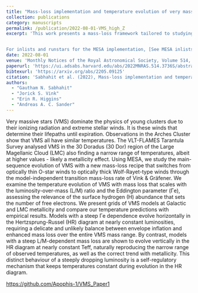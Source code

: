 ```yaml
---
title: "Mass-loss implementation and temperature evolution of very massive stars "
collection: publications
category: manuscripts
permalink: /publication/2022-08-01-VMS_high_Z
excerpt: 'This work presents a mass-loss framework tailored to studying the evolution of very massive stars at Galactic and LMC-like metallicities. We apply the concept of a model-independent anchor point - the so-called transition mass-loss rate - in young massive clusters within these two galaxies, specifically the Arches cluster near the Galactic Center and the Tarantula Nebula in the LMC. The concept of the transition mass-loss rate is straightforward: it is an analytical expression derived from fundamental principles of wind hydrodynamics that predicts the mass-loss rate of stars in spectral morphological transition between O-type stars with absorption-dominated spectra to WNh-type Wolf–Rayet stars with hydrogen-rich, emission-dominated spectra. For these transitional “slash” stars, both the wind efficiency and wind optical depth are roughly unity. The key advantage of using the transition mass-loss rate is that it is far less model-dependent and more accurate than traditional mass-loss diagnostics based on underlying atmosphere models which are heavily plagued by clumping uncertainties and can suffer from uncertainties more than an order of magnitude.


For inlists and runstars for the MESA implementation, [See MESA inlists and runstars here](https://github.com/Apophis-1/VMS_Paper1)'
date: 2022-08-01
venue: 'Monthly Notices of the Royal Astronomical Society, Volume 514, Issue 3, pp.3736-3753'
paperurl: 'https://ui.adsabs.harvard.edu/abs/2022MNRAS.514.3736S/abstract'
bibtexurl: 'https://arxiv.org/abs/2205.09125'
citation: 'Sabhahit et al. (2022), Mass-loss implementation and temperature evolution of very massive stars, MNRAS, Volume 514, Issue 3, pp.3736-3753'
authors:
  - "Gautham N. Sabhahit"
  - "Jorick S. Vink"
  - "Erin R. Higgins"
  - "Andreas A. C. Sander"
---
```

Very massive stars (VMS) dominate the physics of young clusters due to their ionizing radiation and extreme stellar winds. It is these winds that determine their lifepaths until expiration. Observations in the Arches Cluster show that VMS all have similar temperatures. The VLT-FLAMES Tarantula Survey analysed VMS in the 30 Doradus (30 Dor) region of the Large Magellanic Cloud (LMC) also finding a narrow range of temperatures, albeit at higher values - likely a metallicity effect. Using MESA, we study the main-sequence evolution of VMS with a new mass-loss recipe that switches from optically thin O-star winds to optically thick Wolf-Rayet-type winds through the model-independent transition mass-loss rate of Vink & Gräfener. We examine the temperature evolution of VMS with mass loss that scales with the luminosity-over-mass (L/M) ratio and the Eddington parameter (Γe), assessing the relevance of the surface hydrogen (H) abundance that sets the number of free electrons. We present grids of VMS models at Galactic and LMC metallicity and compare our temperature predictions with empirical results. Models with a steep Γe dependence evolve horizontally in the Hertzsprung-Russel (HR) diagram at nearly constant luminosities, requiring a delicate and unlikely balance between envelope inflation and enhanced mass loss over the entire VMS mass range. By contrast, models with a steep L/M-dependent mass loss are shown to evolve vertically in the HR diagram at nearly constant Teff, naturally reproducing the narrow range of observed temperatures, as well as the correct trend with metallicity. This distinct behaviour of a steeply dropping luminosity is a self-regulatory mechanism that keeps temperatures constant during evolution in the HR diagram. 

https://github.com/Apophis-1/VMS_Paper1
